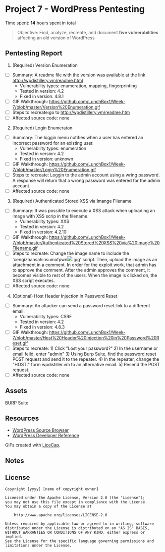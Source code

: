 # Project 7 - WordPress Pentesting

Time spent: **14** hours spent in total

> Objective: Find, analyze, recreate, and document **five vulnerabilities** affecting an old version of WordPress

## Pentesting Report

1. (Required) Version Enumeration
  - [ ] Summary: A readme file with the version was available at the link http://wpdistillery.vm/readme.html
    - Vulnerability types: enumeration, mapping, fingerprinting
    - Tested in version: 4.2
    - Fixed in version: 4.8.1
  - [ ] GIF Walkthrough: https://github.com/LunchBox1/Week-7/blob/master/Version%20Enumeration.gif
  - [ ] Steps to recreate:go to http://wpdistillery.vm/readme.htm
  - [ ] Affected source code: none
2. (Required) Login Enumeraton
  - [ ] Summary: The loggin menu notifies when a user has entered an incorrect password for an existing user.
    - Vulnerability types: enumeration
    - Tested in version: 4.2
    - Fixed in version: unknown 
  - [ ] GIF Walkthrough: https://github.com/LunchBox1/Week-7/blob/master/Login%20Enumeration.gif
  - [ ] Steps to recreate: Loggin to the admin account using a wring password. A response will return that a wrong password was entered for the admin account. 
  - [ ] Affected source code: none
3. (Required) Authenticated Stored XSS via Imange Filename
  - [ ] Summary: It was possible to execute a XSS attack when uploading an image with XSS scrip in the filename.
    - Vulnerability types: XXS
    - Tested in version: 4.2
    - Fixed in version: 4.2.10
  - [ ] GIF Walkthrough: https://github.com/LunchBox1/Week-7/blob/master/Authenticated%20Stored%20XSS%20via%20Image%20Filename.gif
  - [ ] Steps to recreate: Change the image name to include the 'cengizhansahinsumofpwn<img src=a onerror=alert(document.cookie)>.jpg' script. Then, upload the image as an attachment in a comment. In order for the exploit work, that admin has to approve the comment. After the admin approves the comment, it becomes visible to rest of the users. When the image is clicked on, the XSS script executes. 
  - [ ] Affected source code: none
4. (Optional) Host Header Injection in Password Reset
  - [ ] Summary: An attacker can send a password reset link to a different email.
    - Vulnerability types: CSRF
    - Tested in version: 4.2
    - Fixed in version: 4.8.3
  - [ ] GIF Walkthrough: https://github.com/LunchBox1/Week-7/blob/master/Host%20Header%20Injection%20in%20Password%20Reset.gif
  - [ ] Steps to recreate: 1) Click "Lost your password?" 2) In the username or email feild, enter "admin" 3) Using Burp Suite, find the password reset POST request and send it to the repeater. 4) In the repeater, change the "HOST:" form wpdistiller.vm to an alternative email. 5) Resend the POST request.
  - [ ] Affected source code: none
    
## Assets
BURP Suite

## Resources

- [WordPress Source Browser](https://core.trac.wordpress.org/browser/)
- [WordPress Developer Reference](https://developer.wordpress.org/reference/)

GIFs created with [LiceCap](http://www.cockos.com/licecap/).

## Notes



## License

    Copyright [yyyy] [name of copyright owner]

    Licensed under the Apache License, Version 2.0 (the "License");
    you may not use this file except in compliance with the License.
    You may obtain a copy of the License at

        http://www.apache.org/licenses/LICENSE-2.0

    Unless required by applicable law or agreed to in writing, software
    distributed under the License is distributed on an "AS IS" BASIS,
    WITHOUT WARRANTIES OR CONDITIONS OF ANY KIND, either express or implied.
    See the License for the specific language governing permissions and
    limitations under the License.

